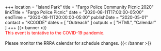 +++
location = "Island Park"
title = "Fargo Police Community Picnic 2020"
linkTitle = "Fargo Police Picnic"
date = "2020-08-11T17:00:00-05:00"
endTime = "2020-08-11T20:00:00-05:00"
publishDate = "2020-05-01"
contact = "KC0ODE"
dates = [ "Outreach" ]
outputs = [ "HTML", "Calendar" ]
+++
{{< banner >}}                                                                                                                                                                            
<span style="color:red;">This event is tentative to the COVID-19 pandemic.</span>
<br><br>Please monitor the 
RRRA calendar for schedule changes.
{{< /banner >}}

<!--
RRRA Members will conduct outreach activities during this event. Please
contact {{< mailto KC0ODE >}} to volunteer.

### About the Community Picnic

>Each year the Fargo Police Department holds a community picnic in Island
Park. The picnic is an effort by the Fargo Police Department to bring the
community, local law enforcement and other agencies together in a casual
setting in order to educate [the] community about services available to them in
[their] area. [^1]

[^1]: "Annual Community Picnic", The City of Fargo, Retrieved May 22 2019, http://fargond.gov/city-government/departments/police/community-programs/annual-community-picnic.

More information about this event is available on the
[City of Fargo Annual Community Picnic](http://fargond.gov/city-government/departments/police/community-programs/annual-community-picnic)
page.

<iframe src="https://www.google.com/maps/embed?pb=!1m18!1m12!1m3!1d10910.321974526303!2d-96.79823329574087!3d46.87162744634727!2m3!1f0!2f0!3f0!3m2!1i1024!2i768!4f13.1!3m3!1m2!1s0x52c8c9592c8eac2d%3A0xecd270bd7b0601f4!2s302+7th+St+S%2C+Fargo%2C+ND+58103!5e0!3m2!1sen!2sus!4v1527171178468" width="474" height="474" frameborder="0" style="border:0" allowfullscreen></iframe>
-->

